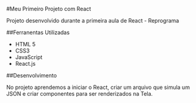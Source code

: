 #Meu Primeiro Projeto com React

Projeto desenvolvido durante a primeira aula de React - Reprograma

##Ferranentas Utilizadas
- HTML 5
- CSS3
- JavaScript
- React.js

##Desenvolvimento

No projeto aprendemos a iniciar o React, criar um arquivo que simula um JSON e criar componentes para ser renderizados na Tela. 